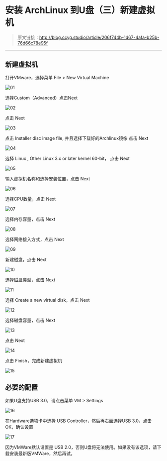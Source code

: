 # 安装 ArchLinux 到U盘（三）新建虚拟机

[annotation]: <id> (206f744b-1d67-4afa-b25b-76d66c78e95f)
[annotation]: <create_time> (2018-01-14 18:40:00)
[annotation]: <category> (计算机技术)
[annotation]: <tags> (操作系统|Linux)
[annotation]: <status> (public)
[annotation]: <topic> (安装 ArchLinux 到U盘)
[annotation]: <index> (3)
[annotation]: <comments> (true)

> 原文链接：<http://blog.ccyg.studio/article/206f744b-1d67-4afa-b25b-76d66c78e95f>

---


## 新建虚拟机

打开VMware，选择菜单 File > New Virtual Machine

![01](https://upload-images.jianshu.io/upload_images/406169-09332cfb71843b47.jpg?imageMogr2/auto-orient/strip%7CimageView2/2/w/1240)

选择Custom（Advanced）点击Next

![02](https://upload-images.jianshu.io/upload_images/406169-748106e9cf527083.jpg?imageMogr2/auto-orient/strip%7CimageView2/2/w/1240)

点击 Next

![03](https://upload-images.jianshu.io/upload_images/406169-3aad43f8a57469d6.jpg?imageMogr2/auto-orient/strip%7CimageView2/2/w/1240)

点击 Installer disc image file, 并且选择下载好的Archlinux镜像 点击 Next

![04](https://upload-images.jianshu.io/upload_images/406169-edcaf24bb9c81943.jpg?imageMogr2/auto-orient/strip%7CimageView2/2/w/1240)

选择 Linux , Other Linux 3.x or later kernel 60-bit， 点击 Next

![05](https://upload-images.jianshu.io/upload_images/406169-4664b7396851f4ea.jpg?imageMogr2/auto-orient/strip%7CimageView2/2/w/1240)

输入虚拟机名称和选择安装位置，点击 Next

![06](https://upload-images.jianshu.io/upload_images/406169-6189a2597ff2e317.jpg?imageMogr2/auto-orient/strip%7CimageView2/2/w/1240)

选择CPU数量，点击 Next

![07](https://upload-images.jianshu.io/upload_images/406169-afa194cd1595bf2b.jpg?imageMogr2/auto-orient/strip%7CimageView2/2/w/1240)

选择内存容量，点击 Next

![08](https://upload-images.jianshu.io/upload_images/406169-5fe16dc1750f0980.jpg?imageMogr2/auto-orient/strip%7CimageView2/2/w/1240)

选择网络接入方式，点击 Next

![09](https://upload-images.jianshu.io/upload_images/406169-7846804807bd81ae.jpg?imageMogr2/auto-orient/strip%7CimageView2/2/w/1240)

新建磁盘，点击 Next

![10](https://upload-images.jianshu.io/upload_images/406169-17fdac5df3019e2d.jpg?imageMogr2/auto-orient/strip%7CimageView2/2/w/1240)

选择磁盘类型，点击 Next

![11](https://upload-images.jianshu.io/upload_images/406169-10075039f27b7916.jpg?imageMogr2/auto-orient/strip%7CimageView2/2/w/1240)

选择 Create a new virtual disk，点击 Next

![12](https://upload-images.jianshu.io/upload_images/406169-9212455769e6ec2a.jpg?imageMogr2/auto-orient/strip%7CimageView2/2/w/1240)

选择磁盘容量，点击 Next

![13](https://upload-images.jianshu.io/upload_images/406169-1cc709e9509e73df.jpg?imageMogr2/auto-orient/strip%7CimageView2/2/w/1240)

点击 Next

![14](https://upload-images.jianshu.io/upload_images/406169-e78fcd6d5c651ffe.jpg?imageMogr2/auto-orient/strip%7CimageView2/2/w/1240)

点击 Finish，完成新建虚拟机

![15](https://upload-images.jianshu.io/upload_images/406169-07fd7c65c1975f4d.jpg?imageMogr2/auto-orient/strip%7CimageView2/2/w/1240)


## 必要的配置

如果U盘支持USB 3.0，请点击菜单 VM > Settings

![16](https://upload-images.jianshu.io/upload_images/406169-964c34655bd53fa7.jpg?imageMogr2/auto-orient/strip%7CimageView2/2/w/1240)

在Hardware选项卡中选择 USB Controller，然后再右面选择USB 3.0，点击OK，确认设置

![17](https://upload-images.jianshu.io/upload_images/406169-6cc3c9e32c817688.jpg?imageMogr2/auto-orient/strip%7CimageView2/2/w/1240)

因为VMWare默认设置是 USB 2.0，否则U盘将无法使用。如果没有该选项，请下载安装最新版VMWare，然后再试。